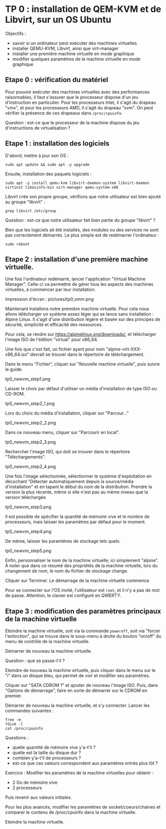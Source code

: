 # TP 0 : installation de QEM-KVM et de Libvirt, sur un OS Ubuntu

Objectifs :

- savoir si un ordinateur peut exécuter des machines virtuelles
- installer QEMU-KVM, Libvirt, ainsi que virt-manager
- installer une première machine virtuelle en mode graphique
- modifier quelques paramètres de la machine virtuelle en mode graphique

## Etape 0 : vérification du matériel

Pour pouvoir exécuter des machines virtuelles avec des performances
raisonnables, il faut s'assurer que le processeur dispose d'un jeu
d'instruction en particulier. Pour les processeurs Intel, il s'agit du drapeau
"vmx", et pour les processeurs AMD, il s'agit du drapeau "svm". On peut
vérifier la présence de ces drapeaux dans `/proc/cpuinfo`.

Question : est-ce que le processeur de la machine dispose du jeu d'instructions
de virtualisation ?

## Etape 1 : installation des logiciels

D'abord, mettre à jour son OS :
```
sudo apt update && sudo apt -y upgrade 
```

Ensuite, installation des paquets logiciels :
```
sudo apt -y install qemu-kvm libvirt-daemon-system libvirt-daemon virtinst libosinfo-bin virt-manager qemu-system-x86
```

Libvirt crée son propre groupe, vérifions que notre utilisateur est bien ajouté
au groupe "libvirt" :
```
grep libvirt /etc/group
```

Question : est-ce que notre utilisateur fait bien partie du groupe "libvirt" ?

Bien que les logiciels ait été installés, des modules ou des services ne sont
pas correctement démarrés. Le plus simple est de redémarrer l'ordinateur :
```
sudo reboot
```

## Etape 2 : installation d'une première machine virtuelle.
Une fois l'ordinateur redémarré, lancer l'application "Virtual Machine
Manager". Celle-ci va permettre de gérer tous les aspects des machines
virtuelles, à commencer par leur installation.

Impression d'écran : pictures/tp0_vmm.png

Maintenant installons notre première machine virtuelle. Pour cela nous allons
télécharger un système assez léger qui se lance sans installation : Alpine
Linux. Il s'agit d'une distribution légère et basée sur des principes de
sécurité, simplicité et efficacité des ressources.

Pour cela, se rendre sur https://alpinelinux.org/downloads/, et télécharger
l'image ISO de l'édition "virtual" pour x86_64.

Une fois que c'est fait, un fichier ayant pour nom
"alpine-virt-XXX-x86_64.iso" devrait se trouver dans le répertoire de
téléchargement.

Dans le menu "Fichier", cliquer sur "Nouvelle machine virtuelle", puis suivre
le guide.

tp0_newvm_step1.png

Laisser le choix par défaut d'utiliser un média d'installation de type
ISO ou CD-ROM.

tp0_newvm_step2_1.png

Lors du choix du média d'installation, cliquer sur "Parcour..."

tp0_newvm_step2_2.png

Dans ce nouveau menu, cliquer sur "Parcourir en local".

tp0_newvm_step2_3.png

Rechercher l'image ISO, qui doit se trouver dans le répertoire
"Téléchargements".

tp0_newvm_step2_4.png

Une fois l'image sélectionnée, sélectionner le système d'exploitation en
décochant "Détecter automatiquement depuis la source/média d'installation" et
en tapant le début du nom de la distribution. Prendre la version la plus
récente, même si elle n'est pas au même niveau que la version téléchargée.

tp0_newvm_step3.png

Il est possible de spécifier la quantité de mémoire vive et le nombre de
processeurs, mais laisser les paramètres par défaut pour le moment.

tp0_newvm_step4.png

De même, laisser les paramètres de stockage tels quels.

tp0_newvm_step5.png

Enfin, personnaliser le nom de la machine virtuelle, ici simplement "alpine". À
noter que dans ce résumé des propriétés de la machine virtuelle, lors du
changement de nom, le nom du fichier de stockage change.

Cliquer sur Terminer. Le démarrage de la machine virtuelle commence.

Pour se connecter sur l'OS invité, l'utilisateur est `root`, et il n'y a pas de
mot de passe. Attention, le clavier est configuré en QWERTY.

## Etape 3 : modification des paramètres principaux de la machine virtuelle

Eteindre la machine virtuelle, soit via la commande `poweroff`, soit via
"forcer l'extinction", qui se trouve dans le sous-menu à droite du bouton
"on/off" du menu de contrôle de la machine virtuelle.

Démarrer de nouveau la machine virtuelle.

Question : que se passe-t'il ?

Eteindre de nouveau la machine virtuelle, puis cliquer dans le menu sur le "i"
dans un disque bleu, qui permet de voir et modifier ses paramètres.

Cliquer sur "SATA CDROM 1" et ajouter de nouveau l'image ISO. Puis, dans
"Options de démarrage", faire en sorte de démarrer sur le CDROM en premier.

Démarrer de nouveau la machine virtuelle, et s'y connecter.
Lancer les commandes suivantes :
```
free -m
fdisk -l
cat /proc/cpuinfo
```

Questions :
- quelle quantité de mémoire vive y'a-t'il ?
- quelle est la taille du disque dur ?
- combien y'a-t'il de processeurs ? 
- est-ce que ces valeurs correspondent aux paramètres entrés plus tôt ?

Exercice : 
Modifier les paramètres de la machine virtuelles pour obtenir :
- 2 Go de mémoire vive
- 2 processeurs

Puis revenir aux valeurs initiales.

Pour les plus avancés, modifier les paramètres de socket/coeurs/chaines et
comparer le contenu de /proc/cpuinfo dans la machine virtuelle.

Eteindre la machine virtuelle.
